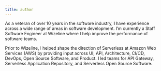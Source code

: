 ```yaml
---
title: author
---
```


As a veteran of over 10 years in the software industry, I have experience across a wide range of areas in software development. I’m currently a Staff Software Engineer at Wizeline where I help improve the performance of software teams.

Prior to Wizeline, I helped shape the direction of Serverless at Amazon Web Services (AWS) by providing input across UI, API, Architecture, CI/CD, DevOps, Open Source Software, and Product. I led teams for API Gateway, Serverless Application Repository, and Serverless Open Source Software.